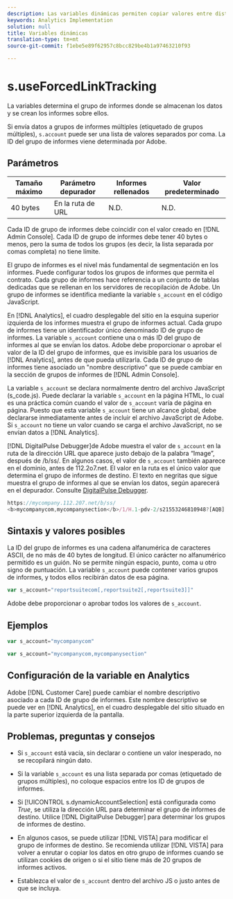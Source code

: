 ```yaml
---
description: Las variables dinámicas permiten copiar valores entre distintas variables sin necesidad de escribir varias veces los valores completos en las solicitudes de imagen del sitio.
keywords: Analytics Implementation
solution: null
title: Variables dinámicas
translation-type: tm+mt
source-git-commit: f1ebe5e89f62957c8bcc829be4b1a97463210f93

---
```



# s.useForcedLinkTracking


La variables determina el grupo de informes donde se almacenan los datos y se crean los informes sobre ellos.

Si envía datos a grupos de informes múltiples (etiquetado de grupos múltiples), `s.account` puede ser una lista de valores separados por coma. La ID del grupo de informes viene determinada por Adobe.

## Parámetros

| Tamaño máximo | Parámetro depurador | Informes rellenados | Valor predeterminado |
|--- |--- |--- |--- |
| 40 bytes | En la ruta de URL | N.D. | N.D. |

Cada ID de grupo de informes debe coincidir con el valor creado en [!DNL Admin Console]. Cada ID de grupo de informes debe tener 40 bytes o menos, pero la suma de todos los grupos (es decir, la lista separada por comas completa) no tiene límite.

El grupo de informes es el nivel más fundamental de segmentación en los informes. Puede configurar todos los grupos de informes que permita el contrato. Cada grupo de informes hace referencia a un conjunto de tablas dedicadas que se rellenan en los servidores de recopilación de Adobe. Un grupo de informes se identifica mediante la variable `s_account` en el código JavaScript.

En [!DNL Analytics], el cuadro desplegable del sitio en la esquina superior izquierda de los informes muestra el grupo de informes actual. Cada grupo de informes tiene un identificador único denominado ID de grupo de informes. La variable `s_account` contiene una o más ID del grupo de informes al que se envían los datos. Adobe debe proporcionar o aprobar el valor de la ID del grupo de informes, que es invisible para los usuarios de [!DNL Analytics], antes de que pueda utilizarla. Cada ID de grupo de informes tiene asociado un "nombre descriptivo" que se puede cambiar en la sección de grupos de informes de [!DNL Admin Console].

La variable `s_account` se declara normalmente dentro del archivo JavaScript (s_code.js). Puede declarar la variable `s_account` en la página HTML, lo cual es una práctica común cuando el valor de `s_account` varía de página en página. Puesto que esta variable `s_account` tiene un alcance global, debe declararse inmediatamente antes de incluir el archivo JavaScript de Adobe. Si `s_account` no tiene un valor cuando se carga el archivo JavaScript, no se envían datos a [!DNL Analytics].

[!DNL DigitalPulse Debugger]de Adobe muestra el valor de `s_account` en la ruta de la dirección URL que aparece justo debajo de la palabra “Image”, después de /b/ss/. En algunos casos, el valor de `s_account` también aparece en el dominio, antes de 112.2o7.net. El valor en la ruta es el único valor que determina el grupo de informes de destino. El texto en negritas que sigue muestra el grupo de informes al que se envían los datos, según aparecerá en el depurador. Consulte [DigitalPulse Debugger](https://docs.adobe.com/content/help/en/analytics/implementation/testing-and-validation/debugger.html).

```js
https://mycompany.112.207.net/b/ss/ 
<b>mycompanycom,mycompanysection</b>/1/H.1-pdv-2/s21553246810948?[AQB]
```

## Sintaxis y valores posibles

La ID del grupo de informes es una cadena alfanumérica de caracteres ASCII, de no más de 40 bytes de longitud. El único carácter no alfanumérico permitido es un guión. No se permite ningún espacio, punto, coma u otro signo de puntuación. La variable `s_account` puede contener varios grupos de informes, y todos ellos recibirán datos de esa página.

```js
var s_account="reportsuitecom[,reportsuite2[,reportsuite3]]"
```

Adobe debe proporcionar o aprobar todos los valores de `s_account`.

## Ejemplos

```js
var s_account="mycompanycom"
```

```js
var s_account="mycompanycom,mycompanysection"
```

## Configuración de la variable en Analytics

Adobe [!DNL Customer Care] puede cambiar el nombre descriptivo asociado a cada ID de grupo de informes. Este nombre descriptivo se puede ver en [!DNL Analytics], en el cuadro desplegable del sitio situado en la parte superior izquierda de la pantalla.

## Problemas, preguntas y consejos

* Si `s_account` está vacía, sin declarar o contiene un valor inesperado, no se recopilará ningún dato.
* Si la variable `s_account` es una lista separada por comas (etiquetado de grupos múltiples), no coloque espacios entre los ID de grupos de informes.
* Si [!UICONTROL s.dynamicAccountSelection] está configurada como *True*, se utiliza la dirección URL para determinar el grupo de informes de destino. Utilice [!DNL DigitalPulse Debugger] para determinar los grupos de informes de destino.

* En algunos casos, se puede utilizar [!DNL VISTA] para modificar el grupo de informes de destino. Se recomienda utilizar [!DNL VISTA] para volver a enrutar o copiar los datos en otro grupo de informes cuando se utilizan cookies de origen o si el sitio tiene más de 20 grupos de informes activos.

* Establezca el valor de `s_account` dentro del archivo JS o justo antes de que se incluya.
